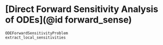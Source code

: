# [Direct Forward Sensitivity Analysis of ODEs](@id forward_sense)

```@docs
ODEForwardSensitivityProblem
extract_local_sensitivities
```